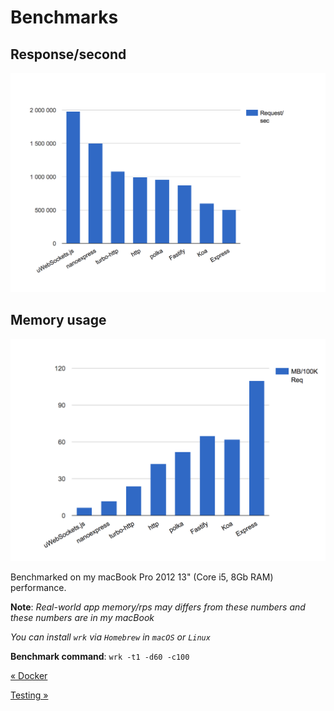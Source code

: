 # Benchmarks

## Response/second

![Benchmarks](/.github/images/benchmark.png)

## Memory usage

![Memory Usage](/.github/images/memory.png)

Benchmarked on my macBook Pro 2012 13" (Core i5, 8Gb RAM) performance.

**Note**: _Real-world app memory/rps may differs from these numbers and these numbers are in my macBook_

_You can install `wrk` via `Homebrew` in `macOS` or `Linux`_

**Benchmark command**: `wrk -t1 -d60 -c100`

[&laquo; Docker](./docker.md)

[Testing &raquo;](./testing.md)
